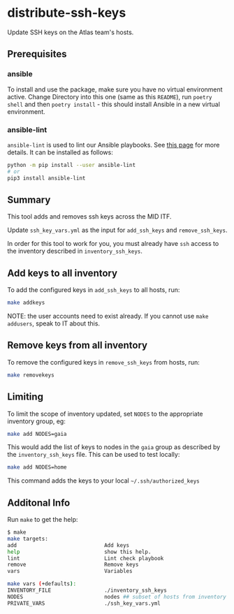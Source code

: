 # distribute-ssh-keys

Update SSH keys on the Atlas team's hosts.

## Prerequisites

### ansible

To install and use the package, make sure you have no virtual environment active. Change Directory into this one (same as this `README`), run `poetry shell` and then `poetry install` - this should install Ansible in a new virtual environment.

### ansible-lint

`ansible-lint` is used to lint our Ansible playbooks. See [this page](https://ansible-lint.readthedocs.io) for more details. It can be installed as follows:

```sh
python -m pip install --user ansible-lint
# or
pip3 install ansible-lint
```

## Summary

This tool adds and removes ssh keys across the MID ITF.

Update `ssh_key_vars.yml` as the input for `add_ssh_keys` and `remove_ssh_keys`.

In order for this tool to work for you, you must already have `ssh` access to the inventory described in `inventory_ssh_keys`.

## Add keys to all inventory

To add the configured keys in `add_ssh_keys` to all hosts, run:

```sh
make addkeys
```

NOTE: the user accounts need to exist already. If you cannot use `make addusers`, speak to IT about this.

## Remove keys from all inventory

To remove the configured keys in `remove_ssh_keys` from hosts, run:

```sh
make removekeys
```

## Limiting

To limit the scope of inventory updated, set `NODES` to the appropriate inventory group, eg:

```sh
make add NODES=gaia
```

This would add the list of keys to nodes in the `gaia` group as described by the `inventory_ssh_keys` file.
This can be used to test locally:

```sh
make add NODES=home
```

This command adds the keys to your local `~/.ssh/authorized_keys`

## Additonal Info

Run `make` to get the help:

```sh
$ make
make targets:
add                            Add keys
help                           show this help.
lint                           Lint check playbook
remove                         Remove keys
vars                           Variables

make vars (+defaults):
INVENTORY_FILE                 ./inventory_ssh_keys
NODES                          nodes ## subset of hosts from inventory to run against
PRIVATE_VARS                   ./ssh_key_vars.yml
```
